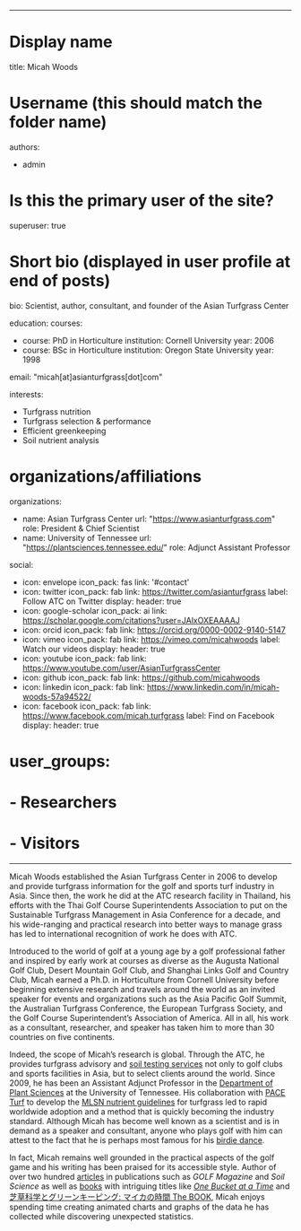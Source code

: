 
---

# Display name
title: Micah Woods

# Username (this should match the folder name)
authors:
- admin

# Is this the primary user of the site?
superuser: true

# Short bio (displayed in user profile at end of posts)
bio: Scientist, author, consultant, and founder of the Asian Turfgrass Center 

education:
  courses:
  - course: PhD in Horticulture
    institution: Cornell University
    year: 2006
  - course: BSc in Horticulture
    institution: Oregon State University
    year: 1998
    
email: "micah[at]asianturfgrass[dot]com"

interests:
- Turfgrass nutrition
- Turfgrass selection & performance
- Efficient greenkeeping
- Soil nutrient analysis

# organizations/affiliations
organizations:
- name: Asian Turfgrass Center
  url: "https://www.asianturfgrass.com"
  role: President & Chief Scientist
- name: University of Tennessee
  url: "https://plantsciences.tennessee.edu/"
  role: Adjunct Assistant Professor
  
social:
- icon: envelope
  icon_pack: fas
  link: '#contact'
- icon: twitter
  icon_pack: fab
  link: https://twitter.com/asianturfgrass
  label: Follow ATC on Twitter
  display:
    header: true
- icon: google-scholar
  icon_pack: ai
  link: https://scholar.google.com/citations?user=JAlxOXEAAAAJ
- icon: orcid
  icon_pack: fab
  link: https://orcid.org/0000-0002-9140-5147
- icon: vimeo
  icon_pack: fab
  link: https://vimeo.com/micahwoods
  label: Watch our videos
  display:
    header: true
- icon: youtube
  icon_pack: fab
  link: https://www.youtube.com/user/AsianTurfgrassCenter
- icon: github
  icon_pack: fab
  link: https://github.com/micahwoods
- icon: linkedin
  icon_pack: fab
  link: https://www.linkedin.com/in/micah-woods-57a94522/
- icon: facebook
  icon_pack: fab
  link: https://www.facebook.com/micah.turfgrass
  label: Find on Facebook
  display:
    header: true
  

# user_groups:
# - Researchers
# - Visitors
---

Micah Woods established the Asian Turfgrass Center in 2006 to develop and provide turfgrass information for the golf and sports turf industry in Asia. Since then, the work he did at the ATC research facility in Thailand, his efforts with the Thai Golf Course Superintendents Association to put on the Sustainable Turfgrass Management in Asia Conference for a decade, and his wide-ranging and practical research into better ways to manage grass has led to international recognition of work he does with ATC.

Introduced to the world of golf at a young age by a golf professional father and inspired by early work at courses as diverse as the Augusta National Golf Club, Desert Mountain Golf Club, and Shanghai Links Golf and Country Club, Micah earned a Ph.D. in Horticulture from Cornell University before beginning extensive research and travels around the world as an invited speaker for events and organizations such as the Asia Pacific Golf Summit, the Australian Turfgrass Conference, the European Turfgrass Society, and the Golf Course Superintendent’s Association of America. All in all, his work as a consultant, researcher, and speaker has taken him to more than 30 countries on five continents. 

Indeed, the scope of Micah’s research is global. Through the ATC, he provides turfgrass advisory and [soil testing services](/project/soil-tests) not only to golf clubs and sports facilities in Asia, but to select clients around the world. Since 2009, he has been an Assistant Adjunct Professor in the [Department of Plant Sciences](https://plantsciences.tennessee.edu/) at the University of Tennessee. His collaboration with [PACE Turf](https://www.paceturf.org/) to develop the [MLSN nutrient guidelines](/project/mlsn/) for turfgrass led to rapid worldwide adoption and a method that is quickly becoming the industry standard. Although Micah has become well known as a scientist and is in demand as a speaker and consultant, anyone who plays golf with him can attest to the fact that he is perhaps most famous for his [birdie dance](https://www.micahwoods.com/post/2011-11-20-dancing-and-eating-my-way-across-india/). 

In fact, Micah remains well grounded in the practical aspects of the golf game and his writing has been praised for its accessible style. Author of over two hundred [articles](/publication/) in publications such as *GOLF Magazine* and *Soil Science* as well as [books](/project/books/) with intriguing titles like [*One Bucket at a Time*](https://www.asianturfgrass.com/buckets/) and [芝草科学とグリーンキーピング: マイカの時間 The BOOK](https://www.amazon.co.jp/dp/4772841725/ref=cm_sw_r_cp_ep_dp_U-eyAbHH25ZNN), Micah enjoys spending time creating animated charts and graphs of the data he has collected while discovering unexpected statistics. 


